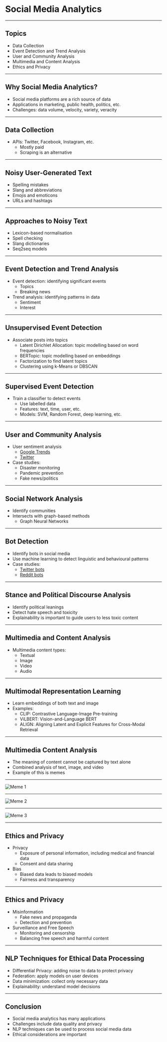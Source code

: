 # Social Media Analytics

---

## Topics

- Data Collection
- Event Detection and Trend Analysis
- User and Community Analysis
- Multimedia and Content Analysis
- Ethics and Privacy

---

## Why Social Media Analytics?

- Social media platforms are a rich source of data
- Applications in marketing, public health, politics, etc.
- Challenges: data volume, velocity, variety, veracity

---

## Data Collection

- APIs: Twitter, Facebook, Instagram, etc.
  - Mostly paid
  - Scraping is an alternative

---

## Noisy User-Generated Text

- Spelling mistakes
- Slang and abbreviations
- Emojis and emoticons
- URLs and hashtags

---

## Approaches to Noisy Text

- Lexicon-based normalisation
- Spell checking
- Slang dictionaries
- Seq2seq models

---

## Event Detection and Trend Analysis

- Event detection: identifying significant events
  - Topics
  - Breaking news
- Trend analysis: identifying patterns in data
  - Sentiment
  - Interest

---

## Unsupervised Event Detection

- Associate posts into topics
  - Latent Dirichlet Allocation: topic modelling based on word frequencies
  - BERTopic: topic modelling based on embeddings
  - Factorization to find latent topics
  - Clustering using k-Means or DBSCAN

---

## Supervised Event Detection

- Train a classifier to detect events
  - Use labelled data
  - Features: text, time, user, etc.
  - Models: SVM, Random Forest, deep learning, etc.

---

## User and Community Analysis

- User sentiment analysis
    - [Google Trends](https://trends.google.com/trends/explore?date=now%201-d&q=artificial%20intelligence&hl=en-GB)
    - [Twitter](https://x.com/explore/tabs/trending)
- Case studies:
    - Disaster monitoring
    - Pandemic prevention
    - Fake news/politics

---

## Social Network Analysis

- Identify communities
- Intersects with graph-based methods
    - Graph Neural Networks

---

## Bot Detection 

- Identify bots in social media
- Use machine learning to detect linguistic and behavioural patterns
- Case studies:
    - [Twitter bots](https://www.pewresearch.org/internet/2018/04/09/bots-in-the-twittersphere/)
    - [Reddit bots](https://www.reddit.com/r/botwatch/)

---

## Stance and Political Discourse Analysis

- Identify political leanings
- Detect hate speech and toxicity
- Explainability is important to guide users to less toxic content

---

## Multimedia and Content Analysis

- Multimedia content types:
    - Textual
    - Image
    - Video
    - Audio

---

## Multimodal Representation Learning

- Learn embeddings of both text and image
- Examples:
    - CLIP: Contrastive Language-Image Pre-training
    - ViLBERT: Vision-and-Language BERT
    - ALIGN: Aligning Latent and Explicit Features for Cross-Modal Retrieval

---

## Multimedia Content Analysis

- The meaning of content cannot be captured by text alone
- Combined analysis of text, image, and video
- Example of this is memes

---

<!-- .slide: data-background="#ccc" -->
![Meme 1](img/meme1.jpeg)

---

<!-- .slide: data-background="#ccc" -->
![Meme 2](img/meme2.webp)

---

<!-- .slide: data-background="#ccc" -->
![Meme 3](img/meme3.jpg)

---

## Ethics and Privacy

- Privacy
    - Exposure of personal information, including medical and financial data
    - Consent and data sharing
- Bias
    - Biased data leads to biased models
    - Fairness and transparency

---

## Ethics and Privacy

- Misinformation
    - Fake news and propaganda
    - Detection and prevention
- Surveillance and Free Speech
    - Monitoring and censorship
    - Balancing free speech and harmful content

---

## NLP Techniques for Ethical Data Processing

- Differential Privacy: adding noise to data to protect privacy
- Federation: apply models on user devices
- Data minimization: collect only necessary data
- Explainability: understand model decisions

---

## Conclusion

- Social media analytics has many applications
- Challenges include data quality and privacy
- NLP techniques can be used to process social media data
- Ethical considerations are important



